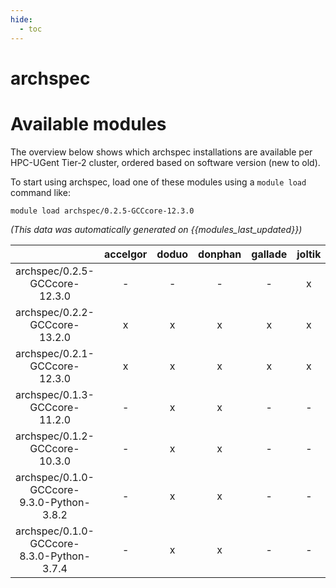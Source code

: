 ```yaml
---
hide:
  - toc
---
```


archspec
========

# Available modules


The overview below shows which archspec installations are available per HPC-UGent Tier-2 cluster, ordered based on software version (new to old).

To start using archspec, load one of these modules using a `module load` command like:

```shell
module load archspec/0.2.5-GCCcore-12.3.0
```

*(This data was automatically generated on {{modules_last_updated}})*  

| |accelgor|doduo|donphan|gallade|joltik|shinx|
| :---: | :---: | :---: | :---: | :---: | :---: | :---: |
|archspec/0.2.5-GCCcore-12.3.0|-|-|-|-|x|-|
|archspec/0.2.2-GCCcore-13.2.0|x|x|x|x|x|x|
|archspec/0.2.1-GCCcore-12.3.0|x|x|x|x|x|x|
|archspec/0.1.3-GCCcore-11.2.0|-|x|x|-|-|-|
|archspec/0.1.2-GCCcore-10.3.0|-|x|x|-|-|-|
|archspec/0.1.0-GCCcore-9.3.0-Python-3.8.2|-|x|x|-|-|-|
|archspec/0.1.0-GCCcore-8.3.0-Python-3.7.4|-|x|x|-|-|-|

